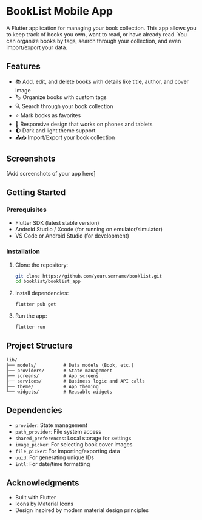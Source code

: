 # BookList Mobile App

A Flutter application for managing your book collection. This app allows you to keep track of books you own, want to read, or have already read. You can organize books by tags, search through your collection, and even import/export your data.

## Features

- 📚 Add, edit, and delete books with details like title, author, and cover image
- 🏷️ Organize books with custom tags
- 🔍 Search through your book collection
- ⭐ Mark books as favorites
- 📱 Responsive design that works on phones and tablets
- 🌓 Dark and light theme support
- 📤📥 Import/Export your book collection

## Screenshots

[Add screenshots of your app here]

## Getting Started

### Prerequisites

- Flutter SDK (latest stable version)
- Android Studio / Xcode (for running on emulator/simulator)
- VS Code or Android Studio (for development)

### Installation

1. Clone the repository:
   ```bash
   git clone https://github.com/yourusername/booklist.git
   cd booklist/booklist_app
   ```

2. Install dependencies:
   ```bash
   flutter pub get
   ```

3. Run the app:
   ```bash
   flutter run
   ```

## Project Structure

```
lib/
├── models/          # Data models (Book, etc.)
├── providers/       # State management
├── screens/         # App screens
├── services/        # Business logic and API calls
├── theme/           # App theming
└── widgets/         # Reusable widgets
```

## Dependencies

- `provider`: State management
- `path_provider`: File system access
- `shared_preferences`: Local storage for settings
- `image_picker`: For selecting book cover images
- `file_picker`: For importing/exporting data
- `uuid`: For generating unique IDs
- `intl`: For date/time formatting

## Acknowledgments

- Built with Flutter
- Icons by Material Icons
- Design inspired by modern material design principles
